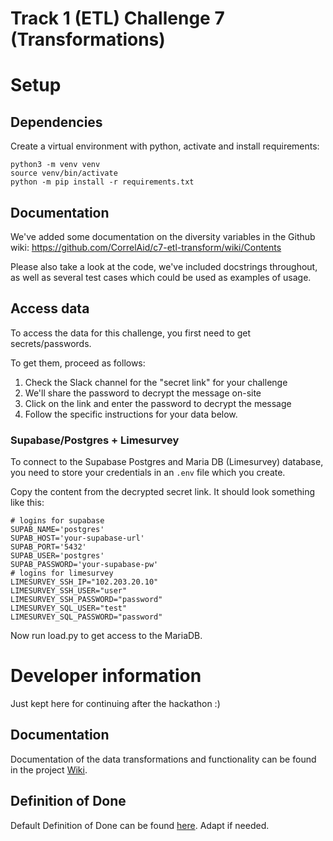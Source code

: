 Track 1 (ETL) Challenge 7 (Transformations)
================


# Setup

## Dependencies

Create a virtual environment with python, activate and install requirements:

```
python3 -m venv venv
source venv/bin/activate
python -m pip install -r requirements.txt
```

## Documentation

We've added some documentation on the diversity variables in the Github wiki: https://github.com/CorrelAid/c7-etl-transform/wiki/Contents

Please also take a look at the code, we've included docstrings throughout, as well as several test cases which could be used as examples of usage.

## Access data
To access the data for this challenge, you first need to get secrets/passwords.

To get them, proceed as follows:

1. Check the Slack channel for the "secret link" for your challenge
2. We'll share the password to decrypt the message on-site 
3. Click on the link and enter the password to decrypt the message
4. Follow the specific instructions for your data below.

### Supabase/Postgres + Limesurvey

To connect to the Supabase Postgres and Maria DB (Limesurvey) database, you need to store your credentials in an `.env` file which you create.

Copy the content from the decrypted secret link. It should look something like this:

```
# logins for supabase
SUPAB_NAME='postgres'
SUPAB_HOST='your-supabase-url' 
SUPAB_PORT='5432'
SUPAB_USER='postgres'
SUPAB_PASSWORD='your-supabase-pw'
# logins for limesurvey
LIMESURVEY_SSH_IP="102.203.20.10"
LIMESURVEY_SSH_USER="user"
LIMESURVEY_SSH_PASSWORD="password"
LIMESURVEY_SQL_USER="test"
LIMESURVEY_SQL_PASSWORD="password"
```

Now run load.py to get access to the MariaDB.

# Developer information
Just kept here for continuing after the hackathon :)

## Documentation
Documentation of the data transformations and functionality can be found in the project [Wiki](https://github.com/CorrelAid/c7-etl-transform/wiki/Contents).

## Definition of Done

Default Definition of Done can be found
[here](https://github.com/CorrelAid/definition-of-done). Adapt if
needed.

